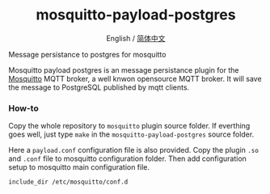 <div align="center">

# mosquitto-payload-postgres
English / [简体中文](./README_CN.md)

</div>

Message persistance to postgres for mosquitto

Mosquitto payload postgres is an message persistance plugin for the [Mosquitto](https://mosquitto.org/) MQTT broker, a well knwon opensource MQTT broker.
It will save the message to PostgreSQL published by mqtt clients.


### How-to
Copy the whole repository to `mosquitto` plugin source folder. If everthing goes well, just type `make` in the `mosquitto-payload-postgres` source folder.

Here a `payload.conf` configuration file is also provided.
Copy the plugin `.so` and `.conf` file to mosquitto configuration folder. Then add configuration setup to mosquitto main configuration file.
```
include_dir /etc/mosquitto/conf.d
```